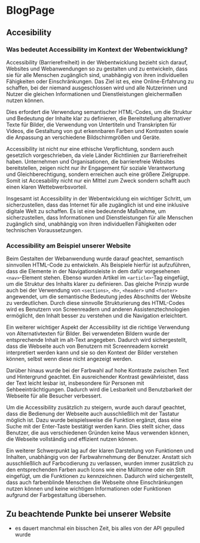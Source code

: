 # BlogPage
## Accesibility
### Was bedeutet Accessibility im Kontext der Webentwicklung? 
Accessibility (Barrierefreiheit) in der Webentwicklung bezieht sich darauf, Websites und Webanwendungen so zu gestalten und zu entwickeln, dass sie für alle Menschen zugänglich sind, unabhängig von ihren individuellen Fähigkeiten oder Einschränkungen. Das Ziel ist es, eine Online-Erfahrung zu schaffen, bei der niemand ausgeschlossen wird und alle Nutzerinnen und Nutzer die gleichen Informationen und Dienstleistungen gleichermaßen nutzen können.

Dies erfordert die Verwendung semantischer HTML-Codes, um die Struktur und Bedeutung der Inhalte klar zu definieren, die Bereitstellung alternativer Texte für Bilder, die Verwendung von Untertiteln und Transkripten für Videos, die Gestaltung von gut erkennbaren Farben und Kontrasten sowie die Anpassung an verschiedene Bildschirmgrößen und Geräte.

Accessibility ist nicht nur eine ethische Verpflichtung, sondern auch gesetzlich vorgeschrieben, da viele Länder Richtlinien zur Barrierefreiheit haben. Unternehmen und Organisationen, die barrierefreie Websites bereitstellen, zeigen nicht nur ihr Engagement für soziale Verantwortung und Gleichberechtigung, sondern erreichen auch eine größere Zielgruppe. Somit ist Accesability nicht nur ein MIttel zum Zweck sondern schafft auch einen klaren Wettebwerbsvorteil.

Insgesamt ist Accessibility in der Webentwicklung ein wichtiger Schritt, um sicherzustellen, dass das Internet für alle zugänglich ist und eine inklusive digitale Welt zu schaffen. Es ist eine bedeutende Maßnahme, um sicherzustellen, dass Informationen und Dienstleistungen für alle Menschen zugänglich sind, unabhängig von ihren individuellen Fähigkeiten oder technischen Voraussetzungen.


### Accessibility am Beispiel unserer Website
Beim Gestalten der Webanwendung wurde darauf geachtet, semantisch sinnvollen HTML-Code zu entwickeln. Als Beispiele hierfür ist aufzuführen, dass die Elemente in der Navigationsleiste in dem dafür vorgesehenen `<nav>`-Element stehen. Ebenso wurden Artikel im `<article>`-Tag eingefügt, um die Struktur des Inhalts klarer zu definieren. Das gleiche Prinzip wurde auch bei der Verwendung von `<sections>`, `<h>`, `<header>` und `<footer>` angewendet, um die semantische Bedeutung jedes Abschnitts der Website zu verdeutlichen. Durch diese sinnvolle Strukturierung des HTML-Codes wird es Benutzern von Screenreadern und anderen Assistenztechnologien ermöglicht, den Inhalt besser zu verstehen und die Navigation erleichtert.

Ein weiterer wichtiger Aspekt der Accessibility ist die richtige Verwendung von Alternativtexten für Bilder. Bei verwendeten Bildern wurde der entsprechende Inhalt im alt-Text angegeben. Dadurch wird sichergestellt, dass die Webseite auch von Benutzern mit Screenreadern korrekt interpretiert werden kann und sie so den Kontext der Bilder verstehen können, selbst wenn diese nicht angezeigt werden.

Darüber hinaus wurde bei der Farbwahl auf hohe Kontraste zwischen Text und Hintergrund geachtet. Ein ausreichender Kontrast gewährleistet, dass der Text leicht lesbar ist, insbesondere für Personen mit Sehbeeinträchtigungen. Dadurch wird die Lesbarkeit und Benutzbarkeit der Webseite für alle Besucher verbessert.

Um die Accessibility zusätzlich zu steigern, wurde auch darauf geachtet, dass die Bedienung der Webseite auch ausschließlich mit der Tastatur möglich ist. Dazu wurde beispielsweise die Funktion ergänzt, dass eine Suche mit der Enter-Taste bestätigt werden kann. Dies stellt sicher, dass Benutzer, die aus verschiedenen Gründen keine Maus verwenden können, die Webseite vollständig und effizient nutzen können.

Ein weiterer Schwerpunkt lag auf der klaren Darstellung von Funktionen und Inhalten, unabhängig von der Farbwahrnehmung der Benutzer. Anstatt sich ausschließlich auf Farbcodierung zu verlassen, wurden immer zusätzlich zu den entsprechenden Farben auch Icons wie eine Mülltonne oder ein Stift eingefügt, um die Funktionen zu kennzeichnen. Dadurch wird sichergestellt, dass auch farbenblinde Menschen die Webseite ohne Einschränkungen nutzen können und keine wichtigen Informationen oder Funktionen aufgrund der Farbgestaltung übersehen.
## Zu beachtende Punkte bei unserer Website
- es dauert manchmal ein bisschen Zeit, bis alles von der API gepulled wurde